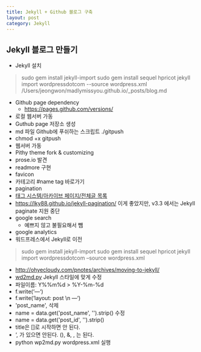 ```yaml
---
title: Jekyll + Github 블로그 구축
layout: post
category: Jekyll
---
```


## Jekyll 블로그 만들기

- Jekyll 설치
> sudo gem install jekyll-import
> sudo gem install sequel hpricot
> jekyll import wordpressdotcom --source wordpress.xml
> /Users/jeongwon/madlymissyou.github.io/_posts/blog.md
- Github page dependency
  - https://pages.github.com/versions/
- 로컬 웹서버 가동
- Guthub page 저장소 생성
- md 파일 Github에 푸쉬하는 스크립트 ./gitpush
 - chmod +x gitpush
- 웹서버 가동
- Pithy theme fork & customizing
- prose.io 발견
- readmore 구현
- favicon 
- 카테고리 #name tag 바로가기
- pagination
- [태그 시스템/아카이브 페이지/전체글 목록](http://halryang.net/tag-and-archive/)
 - https://lky88.github.io/jekyll-pagination/ 이게 좋았지만, v3.3 에서는 Jekyll paginate 지원 중단
- google search
  - 예쁘지 않고 불필요해서 뺌
- google analytics
- 워드프레스에서 Jekyll로 이전
> sudo gem install jekyll-import sudo gem install sequel hpricot jekyll import wordpressdotcom –source wordpress.xml
 - http://ohyecloudy.com/pnotes/archives/moving-to-jekyll/
- [wd2md.py](https://github.com/dreikanter/wp2md
) Jekyll 스타일에 맞게 수정
 - 파일이름: Y%%m%d > %Y-%m-%d
 - f.write(‘—‘)
 - f.write(‘layout: post \n —‘)
 -  'post_name', 삭제
 - name = data.get('post_name', '').strip() 수정
 - name = data.get('post_id', '').strip()
 - title은 []로 시작하면 안 된다. 
 - ‘, 가 있으면 안된다. (), &, , 는 된다. 
 - python wp2md.py wordpress.xml 실행



 




